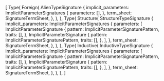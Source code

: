 [
    Type(
        Foreign(
            AlienTypeSignature {
                implicit_parameters: ImplicitParameterSignatures {
                    parameters: [],
                },
                term_sheet: SignatureTermSheet,
            },
        ),
    ),
    Type(
        Structure(
            StructureTypeSignature {
                implicit_parameters: ImplicitParameterSignatures {
                    parameters: [
                        ImplicitParameterSignature {
                            pattern: ImplicitParameterSignaturePattern,
                            traits: [],
                        },
                        ImplicitParameterSignature {
                            pattern: ImplicitParameterSignaturePattern,
                            traits: [],
                        },
                    ],
                },
                term_sheet: SignatureTermSheet,
            },
        ),
    ),
    Type(
        Inductive(
            InductiveTypeSignature {
                implicit_parameters: ImplicitParameterSignatures {
                    parameters: [
                        ImplicitParameterSignature {
                            pattern: ImplicitParameterSignaturePattern,
                            traits: [],
                        },
                        ImplicitParameterSignature {
                            pattern: ImplicitParameterSignaturePattern,
                            traits: [],
                        },
                    ],
                },
                term_sheet: SignatureTermSheet,
            },
        ),
    ),
]